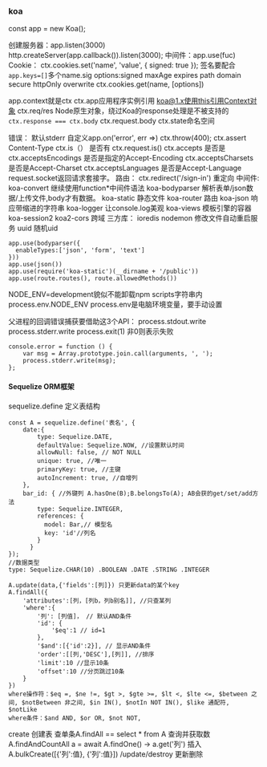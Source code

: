 ### koa
const app = new Koa();

创建服务器：app.listen(3000) http.createServer(app.callback()).listen(3000);
中间件：app.use(fuc)
Cookie：
 ctx.cookies.set('name', 'value', { signed: true }); 签名要配合`app.keys=[]`多个name.sig options:signed maxAge expires path domain secure httpOnly overwrite 
 ctx.cookies.get(name, [options])


app.context就是ctx ctx.app应用程序实例引用 koa@1.x使用this引用Context对象
ctx.req/res Node原生对象，绕过Koa的response处理是不被支持的
`ctx.response === ctx.body` ctx.request.body
ctx.state命名空间

错误：
 默认stderr 自定义app.on('error', err =>)
 ctx.throw(400); ctx.assert
Content-Type 
 ctx.is（） 是否有  ctx.request.is()
 ctx.accepts 是否是
ctx.acceptsEncodings 是否是指定的Accept-Encoding
ctx.acceptsCharsets 是否是Accept-Charset
ctx.acceptsLanguages 是否是Accept-Language
request.socket返回请求套接字。
路由：
ctx.redirect('/sign-in') 重定向
中间件:
koa-convert 继续使用function*中间件语法
koa-bodyparser 解析表单/json数据/上传文件,body才有数据。
koa-static 静态文件 
koa-router 路由
koa-json 响应带缩进的字符串
koa-logger 让console.log美观
koa-views 模板引擎的容器
koa-session2
koa2-cors 跨域
三方库：
ioredis
nodemon 修改文件自动重启服务
uuid 随机uid

```
app.use(bodyparser({
  enableTypes:['json', 'form', 'text']
}))
app.use(json())
app.use(require('koa-static')(__dirname + '/public'))
app.use(route.routes(), route.allowedMethods())
```
NODE_ENV=development貌似不能卸载npm scripts字符串内
process.env.NODE_ENV process.env是电脑环境变量，要手动设置

父进程的回调错误捕获要借助这3个API：
process.stdout.write
process.stderr.write
process.exit(1) 非0则表示失败
```
console.error = function () {
    var msg = Array.prototype.join.call(arguments, ', ');
    process.stderr.write(msg);
};
```

#### Sequelize ORM框架
sequelize.define 定义表结构
```
const A = sequelize.define('表名', {
    date:{ 
        type: Sequelize.DATE, 
        defaultValue: Sequelize.NOW, //设置默认时间
        allowNull: false, // NOT NULL 
        unique: true, //唯一
        primaryKey: true, //主键
        autoIncrement: true, //自增列
    },
    bar_id: { //外键列 A.hasOne(B);B.belongsTo(A); AB会获的get/set/add方法
        type: Sequelize.INTEGER,
        references: {
          model: Bar,// 模型名
          key: 'id'//列名
        }
      }
});
//数据类型
type: Sequelize.CHAR(10) .BOOLEAN .DATE .STRING .INTEGER

```
```
A.update(data,{'fields':[列]}) 只更新data的某个key
A.findAll({
	'attributes':[列，[列b，列b别名]], //只查某列
	'where':{
		'列': [列值]， // 默认AND条件
		'id': {
			'$eq':1 // id=1 
		},
		'$and':[{'id':2}], // 显示AND条件
		'order':[[列,'DESC'],[列]], //排序
		'limit':10 //显示10条
		'offset':10 //分页跳过10条
	}
}) 
where操作符：$eq =, $ne !=, $gt >, $gte >=, $lt <, $lte <=, $between 之间, $notBetween 非之间, $in IN(), $notIn NOT IN(), $like 通配符, $notLike 
where条件：$and AND, $or OR, $not NOT,
```
  create 创建表
  查单条A.findAll == select * from A 查询并获取数A.findAndCountAll 
  a = await A.findOne() -> a.get('列')
  插入 A.bulkCreate([{'列':值}, {'列':值}])
  /update/destroy 更新删除
